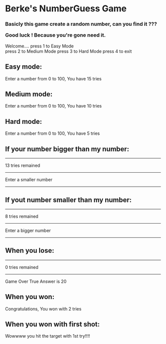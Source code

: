 <h1>Berke's NumberGuess Game</h1> 

<h3>Basicly this game create a random number, can you find it ???

Good luck ! Because you're gone need it. </h3>


Welcome.... 
press 1 to Easy Mode  
press 2 to Medium Mode 
press 3 to Hard Mode 
press 4 to exit


<h2>Easy mode:</h2>
Enter a number from 0 to 100, You have 15 tries

<h2>Medium mode:</h2>
Enter a number from 0 to 100, You have 10 tries

<h2>Hard mode:</h2>
Enter a number from 0 to 100, You have 5 tries


<h2>If your number bigger than my number:</h2>  

---------------------------------- 
13 tries remained 

----------------------------------
Enter a smaller number 

----------------------------------

<h2>If yout number smaller than my number:</h2>

---------------------------------- 
8 tries remained 

----------------------------------
Enter a bigger number 

----------------------------------

<h2>When you lose:</h2>

---------------------------------- 
0 tries remained 

----------------------------------
Game Over
True Answer is 20

<h2>When you won:</h2>

Congratulations, You won with 2 tries

<h2>When you won with first shot:</h2>

Wowwww you hit the target with 1st try!!!!
